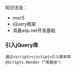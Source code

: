 知识涉及：  
* mvc5
* jQuery框架
* 具备asp.net开发基础

### 引入jQuery库 
```
通过<script></sctipt>引入脚本库
@Scripts.Render（“库路径"）
```
